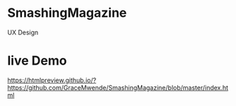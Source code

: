 # SmashingMagazine
UX Design
# live Demo
https://htmlpreview.github.io/?https://github.com/GraceMwende/SmashingMagazine/blob/master/index.html
